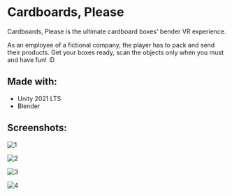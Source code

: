 # Cardboards, Please
Cardboards, Please is the ultimate cardboard boxes' bender VR experience. 

As an employee of a fictional company, the player has to pack and send their products. Get your boxes ready, scan the objects only when you must and have fun! :D

## Made with:
* Unity 2021 LTS
* Blender

## Screenshots:
![1](https://user-images.githubusercontent.com/79284028/169708211-1324d47d-96e2-44c7-b8f5-96f74500ba13.png)

![2](https://user-images.githubusercontent.com/79284028/169708225-3cc0ccba-f85e-43e6-b55c-482a3aeba0d9.png)

![3](https://user-images.githubusercontent.com/79284028/169708227-97c71adc-691d-4b4c-955e-a78f1f05fe6b.png)

![4](https://user-images.githubusercontent.com/79284028/169708232-d489a465-7019-4961-83d6-6e86cb699c0f.png)
